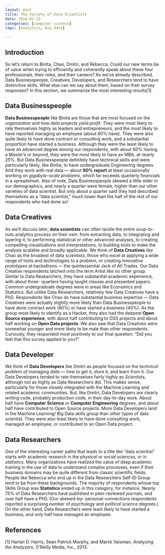 ```yaml
---
layout: post
title: The Variety of Data Scientists
date: 2014-02-23
categories: [computer science]
tags: [analytics, big data]

---
```


Introduction
---
So let’s return to Binita, Chao, Dmitri, and Rebecca. Could our new terms be of value when trying to efficiently and coherently speak about these four professionals, their roles, and their careers? As we’ve already described, Data Businesspeople, Creatives, Developers, and Researchers tend to have distinctive skills. What else can we say about them, based on their survey responses? In this section, we summarize the most interesting results[1].
Data Businesspeople
---**Data Businesspeople** like Binita are those that are most focused on the *organization* and *how data projects yield profit*. They were most likely to rate themselves highly as leaders and entrepreneurs, and the most likely to have reported managing an employee (about 80% have). They were also quite likely to have done contract or consulting work, and a substantial proportion have started a business. Although they were the least likely to have an advanced degree among our respondents, with about 60% having a Master’s or beyond, they were the most likely to have an MBA, at nearly 25%. But Data Businesspeople definitely have technical skills and were particularly likely, like Binita, to have undergraduate Engineering degrees. And they work with real data — about **90% report** at least occasionally working on *gigabyte-scale problems*, which far exceeds quarterly financials in a spreadsheet. Also of note, Data Businesspeople skewed a little older in our demographics, and nearly a quarter were female, higher than our other varieties of data scientist. But only about a quarter said they had described themselves as a “data scientist,” much lower than the half of the rest of our respondents who had done so!
Data Creatives
---As we’ll discuss later, **data scientists** can often tackle the entire soup-to-nuts analytics process on their own: from extracting data, to integrating and layering it, to performing statistical or other advanced analyses, to creating compelling visualizations and interpretations, to building tools to make the analysis scalable and broadly applicable. We think of **Data Creatives** like Chao as the broadest of data scientists, those who excel at applying a wide range of tools and technologies to a problem, or creating *innovative prototypes* at hackathons — the quintessential Jack of All Trades. Our Data Creative respondents latched onto the term Artist like no other group. Similar to Data Researchers, they have substantial academic experience, with about three- quarters having taught classes and presented papers. Common undergraduate degrees were in areas like Economics and Statistics. But unlike Data Researchers, relatively few Data Creatives have a PhD. Respondents like Chao do have substantial business expertise — Data Creatives were actually slightly more likely than Data Businesspeople to have done contract work (80%) or have started a business (40%). As the group most likely to identify as a Hacker, they also had the deepest **Open Source experience**, with about half contributing to OSS projects and about half working on **Open Data projects**. We also saw that Data Creatives were somewhat younger and more likely to be male than other respondents. Curiously, they responded most positively to our final question: “Did you feel that this survey applied to you?”
Data Developer
----We think of **Data Developers** like Dmitri as people focused on the *technical problem of managing data* — how to get it, store it, and learn from it. Our Data Developers tended to rate themselves fairly highly as *Scientists*, although not as highly as Data Researchers did. This makes sense, particularly for those closely integrated with the Machine Learning and related academic communities. But, like Dmitri, Data Developers are clearly writing code, probably production code, in their day-to-day work. About half have **Computer Science** or **Computer Engineering** degrees, and about half have contributed to Open Source projects. More Data Developers land in the Machine Learning/ Big Data skills group than other types of data scientist. They were also least likely to have done consulting work, managed an employee, or contributed to an Open Data project.
Data Researchers
---One of the interesting career paths that leads to a title like “data scientist” starts with academic research in the *physical* or *social sciences*, or in *statistics*. Many organizations have realized the value of deep academic training in the use of data to understand complex processes, even if their business domains may be quite different from classic scientific fields. People like Rebecca who end up in the Data Researchers Self-ID Group tend to be from these backgrounds. The majority of respondents whose top Skills Group was **Statistics** ended up in this category, for instance. Nearly 75% of Data Researchers have published in peer-reviewed journals, and over half have a PhD. (Our skewed-by- personal-connections respondents reported a surprising number of *psychology* and *political science* degrees.) On the other hand, Data Researchers were least likely to have started a business, and only half have managed an employee.
References
---
[1] Harlan D. Harris, Sean Patrick Murphy, and Marck Vaisman, *Analyzing the Analyzers*, O’Reilly Media, Inc., 2013.


